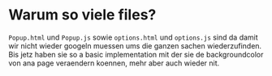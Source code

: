 # Warum so viele files?
`Popup.html` und `Popup.js` sowie `options.html` und `options.js` sind da damit wir nicht wieder googeln muessen ums die ganzen sachen wiederzufinden.
Bis jetz haben sie so a basic implementation mit der sie de backgroundcolor von ana page veraendern koennen, mehr aber auch wieder nit.